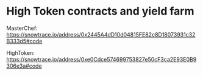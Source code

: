 # High Token contracts and yield farm


MasterChef: https://snowtrace.io/address/0x2445A4dD10d04815FE82c8D18073931c32B333d5#code



HighToken: https://snowtrace.io/address/0xe0Cdce574699753827e50cF3ca2E93E0B9306e3a#code
